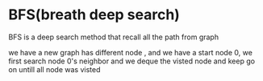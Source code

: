 # BFS(breath deep search)


BFS is a deep search method that recall all the path from graph

we have a new graph has different node ,
and we have a start node 0, we first search node 0's neighbor and we deque the visted node and keep go on untill all node was visted
